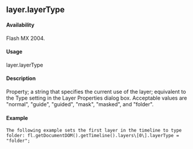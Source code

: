 ## layer.layerType

#### Availability

Flash MX 2004.

#### Usage

layer.layerType

#### Description

Property; a string that specifies the current use of the layer; equivalent to the Type setting in the Layer Properties dialog box. Acceptable values are "normal", "guide", "guided", "mask", "masked", and "folder".

#### Example

```
The following example sets the first layer in the timeline to type folder: fl.getDocumentDOM().getTimeline().layers\[0\].layerType = "folder";

```